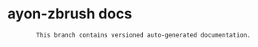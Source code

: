 # ayon-zbrush docs

            This branch contains versioned auto-generated documentation.

            